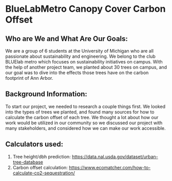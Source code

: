 # BlueLabMetro Canopy Cover Carbon Offset

## Who are We and What Are Our Goals:
We are a group of 6 students at the University of Michigan who are all passionate about sustainability and engineering. We belong to the club BLUElab metro which focuses on sustainability initiatives on campus. With the help of another project team, we planted about 30 trees on campus, and our goal was to dive into the effects those trees have on the carbon footprint of Ann Arbor.

## Background Information:
To start our project, we needed to research a couple things first. We looked into the types of trees we planted, and found many sources for how to calculate the carbon offset of each tree. We thought a lot about how our work would be utilized in our community so we discussed our project with many stakeholders, and considered how we can make our work accessible. 

## Calculators used:
1. Tree height/dbh prediction:  https://data.nal.usda.gov/dataset/urban-tree-database
2. Carbon offset calculation: https://www.ecomatcher.com/how-to-calculate-co2-sequestration/ 



